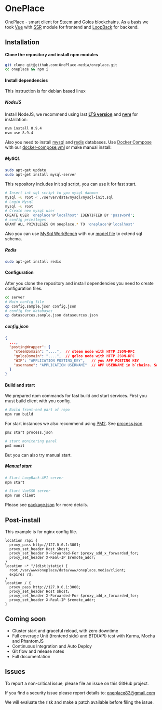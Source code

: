 # OnePlace

OnePlace - smart client for [Steem](https://github.com/steemit/steem) and [Golos](https://github.com/GolosChain/golos) blockchains. As a basis we took [Vue](https://vuejs.org) with [SSR](https://ssr.vuejs.org/en/) module for frontend and [LoopBack](https://loopback.io/) for backend.

## Installation

#### Clone the repository and install npm modules

```bash
git clone git@github.com:OnePlace-media/oneplace.git
cd oneplace && npm i
```

#### Install dependencies
This instruction is for debian based linux

##### NodeJS
Install NodeJS, we recommend using last [**LTS version**](https://nodejs.org/en/) and [**nvm**](https://github.com/creationix/nvm) for installation:

```bash
nvm install 8.9.4
nvm use 8.9.4
```

Also you need to install [mysql](https://www.mysql.com/) and [redis](https://redis.io/download) databases. Use [Docker Compose](https://docs.docker.com/compose/) with our [docker-compose.yml](./docker-compose.yml) or make manual install:

##### MySQL
```bash
sudo apt-get update
sudo apt-get install mysql-server
```

This repository includes init sql script, you can use it for fast start.
```bash
# Insert int sql script to ypu mysql daemon
mysql -u root < ./server/data/mysql/mysql-init.sql
# Login Mysql
mysql -u root
# Create new mysql user
CREATE USER 'oneplace'@'localhost' IDENTIFIED BY 'password';
# config privileges
GRANT ALL PRIVILEGES ON oneplace.* TO 'oneplace'@'localhost'
```

Also you can use [MySql WorkBench](https://www.mysql.com/products/workbench/) with our [model file](./server/data/mysql/wb-model.mwb) to extend sql schema.

##### Redis

```bash
sudo apt-get install redis
```

#### Configuration

After you clone the repository and install dependencies you need to create configuration files.
```bash
cd server
# Main config file
cp config.sample.json config.json
# config for databases
cp datasources.sample.json datasources.json
```

##### config.json
```json
{
  ...,
  "postingWrapper": {
    "steemDomain": "....",  // steem node with HTTP JSON-RPC
    "golosDomain": "....",  // golos node with HTTP JSON-RPC
    "WIF": "APPLICATION POSTING_KEY",   // you APP POSTING KEY
    "username": "APPLICATION USERNAME"  // APP USERNAME in b`chains. Same name for all b`chains
  }
}
```

#### Build and start
We prepared npm commands for fast build and start services. First you must build client with you config.
```bash
# Build front-end part of repo
npm run build
```
For start instances we also recommend using [PM2](http://pm2.keymetrics.io/). See [process.json](./process.json). 

```bash
pm2 start process.json

# start monitoring panel
pm2 monit
```

But you can also try manual start.

##### Manual start

```bash
# Start LoopBack-API server
npm start

# Start VueSSR server
npm run client
```
Please see [package.json](./package.json) for more details.

## Post-install
This example is for nginx config file.
```nginx
location /api {
  proxy_pass http://127.0.0.1:3001;
  proxy_set_header Host $host;
  proxy_set_header X-Forwarded-For $proxy_add_x_forwarded_for;
  proxy_set_header X-Real-IP $remote_addr;
}
location ~* ^/(dist|static) {
  root /var/www/oneplace/data/www/oneplace.media/client;
  expires 7d;
}
location / {
  proxy_pass http://127.0.0.1:3000;
  proxy_set_header Host $host;
  proxy_set_header X-Forwarded-For $proxy_add_x_forwarded_for;
  proxy_set_header X-Real-IP $remote_addr;
}
```
## Coming soon
- Cluster start and graceful reload, with zero downtime
- Full coverage Unit (frontend side) and BTD(API) test with Karma, Mocha and PhantomJS
- Continuous Integration and Auto Deploy
- Git flow and release notes
- Full documentation

## Issues

To report a non-critical issue, please file an issue on this GitHub project.

If you find a security issue please report details to: [oneplace83@gmail.com](mailto:oneplace83@gmail.com)

We will evaluate the risk and make a patch available before filing the issue.